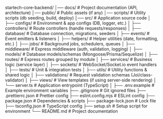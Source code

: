 startech-core-backend/
│── docs/ # Project documentation (API, architecture)
│── public/ # Public assets (if any)
│── scripts/ # Utility scripts (db seeding, build, deploy)
│── src/ # Application source code
│ ├── configs/ # Environment & app configs (DB, logger, etc.)
│ ├── controllers/ # Route controllers (handle requests/responses)
│ ├── database/ # Database connection, migrations, seeders
│ ├── events/ # Event emitters & listeners
│ ├── helpers/ # Helper utilities (date, formatting, etc.)
│ ├── jobs/ # Background jobs, schedulers, queues
│ ├── middleware/ # Express middleware (auth, validation, logging)
│ ├── models/ # Database models/schemas (Mongoose/Prisma/Sequelize)
│ ├── routes/ # Express routes grouped by module
│ ├── services/ # Business logic (service layer)
│ ├── sockets/ # WebSocket/Socket.io event handlers
│ ├── tests/ # Unit & integration tests
│ ├── utils/ # Utility functions & shared logic
│ ├── validations/ # Request validation schemas (Joi/class-validator)
│ ├── views/ # View templates (if using server-side rendering)
│ └── server.ts # Application entrypoint (TypeScript)
│
├── .env.example # Example environment variables
├── .gitignore # Git ignored files
├── .prettierrc.json # Prettier config
├── eslint.config.mjs # ESLint config
├── package.json # Dependencies & scripts
├── package-lock.json # Lock file
├── tsconfig.json # TypeScript config
├── setup.sh # Setup script for environment
└── README.md # Project documentation
